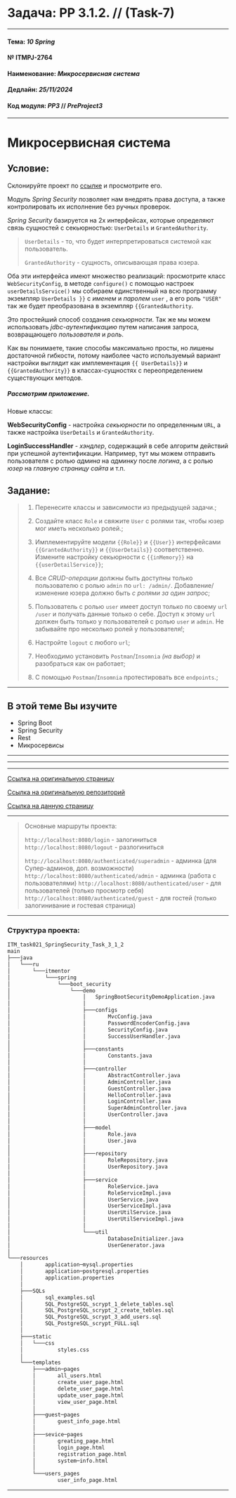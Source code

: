 # Задача: **PP 3.1.2.** // (Task-7)

---

#### Тема: _10 Spring_
#### № **ITMPJ-2764**
#### Наименование: _Микросервисная система_
#### Дедлайн: _25/11/2024_
#### Код модуля: _PP3_ //  _PreProject3_

---
# Микросервисная система

## Условие:

Склонируйте проект по [ссылке](https://github.com/VanderDT/Task-7) и просмотрите его.

Модуль _Spring Security_ позволяет нам внедрять права доступа, а также контролировать их исполнение без ручных проверок.

_Spring Security_ базируется на 2х интерфейсах, которые определяют связь сущностей с секьюрностью: `UserDetails` и `GrantedAuthority`.

> `UserDetails` - то, что будет интерпретироваться системой как пользователь.
>
> `GrantedAuthority` - сущность, описывающая права юзера.

Оба эти интерфейса имеют множество реализаций: просмотрите класс `WebSecurityConfig`, в методе `configure()` 
с помощью настроек `userDetailsService()` мы собираем единственный на всю программу экземпляр `UserDetails }}` 
с _именем_ и _паролем_ `user` , а его роль `"USER"` так же будет преобразована в экземпляр `{{GrantedAuthority`.

Это простейший способ создания _секьюрности_. Так же мы можем использовать _jdbc-аутентификацию_ 
путем написания запроса, возвращающего _пользователя_ и _роль_.

Как вы понимаете, такие способы максимально просты, но лишены достаточной гибкости, потому наиболее часто 
используемый вариант настройки выглядит как имплементация `{{ UserDetails}}` и `{{GrantedAuthority}}` 
в классах-сущностях с переопределением существующих методов.



##### Рассмотрим приложение.

Новые классы:

**WebSecurityConfig** - настройка _секьюрности_ по определенным `URL`, а также настройка `UserDetails` и `GrantedAuthority`.

**LoginSuccessHandler** -  _хэндлер_, содержащий в себе алгоритм действий при успешной аутентификации. Например, 
тут мы можем отправить пользователя с ролью _админа_ на _админку_ после _логина_, а с ролью _юзер_ 
на _главную страницу сайта_ и т.п.

## Задание:

> 1. Перенесите классы и зависимости из предыдущей задачи.;
> 
> 2. Создайте класс `Role` и свяжите `User` с ролями так, чтобы юзер мог иметь несколько ролей.;
>
> 3. Имплементируйте модели `{{Role}}` и `{{User}}` интерфейсами `{{GrantedAuthority}}` и `{{UserDetails}}` соответственно. 
> Измените настройку секьюрности с `{{inMemory}}` на `{{userDetailService}}`;
>
> 4. Все _CRUD-операции_ должны быть доступны только пользователю с ролью `admin` по `url: /admin/`. 
>  Добавление/ изменение юзера должно быть _с ролями за один запрос_;
>
> 5. Пользователь с ролью `user` имеет доступ только по своему `url` `/user` и получать данные только о себе. 
> Доступ к этому `url` должен быть только у пользователей с ролью `user` и `admin`. Не забывайте 
> про несколько ролей у пользователя!;
>
> 6. Настройте `logout` с любого `url`;
>
> 7. Необходимо установить `Postman`/`Insomnia` _(на выбор)_ и разобраться как он работает;
>
> 8. С помощью `Postman`/`Insomnia` протестировать все `endpoints`.;

---

## В этой теме Вы изучите
* Spring Boot
* Spring Security
* Rest
* Микросервисы

---

---

---

[Ссылка на оригинальную страницу](http://jira.it-mentor.tech/browse/ITMPJ-2764)

[Ссылка на оригинальную репозиторий](https://github.com/VanderDT/Task-7.git)

[Ссылка на данную страницу](https://github.com/yury-connect/ITM_task021_SpringSecurity_Task_3_1_2.git)

---

> Основные маршруты проекта:
>
> `http://localhost:8080/login` - залогиниться
> `http://localhost:8080/logout` - разлогиниться
>
> `http://localhost:8080/authenticated/superadmin` - админка (для Супер-админов, доп. возможности)
> `http://localhost:8080/authenticated/admin` - админка (работа с пользователями)
> `http://localhost:8080/authenticated/user` - для пользователей (только просмотр себя)
> `http://localhost:8080/authenticated/guest` - для гостей (только залогинивание и гостевая страница)
> 
> 

---

### Структура проекта:
```html
ITM_task021_SpringSecurity_Task_3_1_2
main
├───java
│   └───ru
│       └───itmentor
│           └───spring
│               └───boot_security
│                   └───demo
│                       │   SpringBootSecurityDemoApplication.java
│                       │
│                       ├───configs
│                       │       MvcConfig.java
│                       │       PasswordEncoderConfig.java
│                       │       SecurityConfig.java
│                       │       SuccessUserHandler.java
│                       │
│                       ├───constants
│                       │       Constants.java
│                       │
│                       ├───controller
│                       │       AbstractController.java
│                       │       AdminController.java
│                       │       GuestController.java
│                       │       HelloController.java
│                       │       LoginController.java
│                       │       SuperAdminController.java
│                       │       UserController.java
│                       │
│                       ├───model
│                       │       Role.java
│                       │       User.java
│                       │
│                       ├───repository
│                       │       RoleRepository.java
│                       │       UserRepository.java
│                       │
│                       ├───service
│                       │       RoleService.java
│                       │       RoleServiceImpl.java
│                       │       UserService.java
│                       │       UserServiceImpl.java
│                       │       UserUtilService.java
│                       │       UserUtilServiceImpl.java
│                       │
│                       └───util
│                               DatabaseInitializer.java
│                               UserGenerator.java
│
└───resources
    │       application─mysql.properties
    │       application─postgresql.properties
    │       application.properties
    │
    ├───SQLs
    │       sql_examples.sql
    │       SQL_PostgreSQL_scrypt_1_delete_tables.sql
    │       SQL_PostgreSQL_scrypt_2_create_tebles.sql
    │       SQL_PostgreSQL_scrypt_3_add_users.sql
    │       SQL_PostgreSQL_scrypt_FULL.sql
    │
    ├───static
    │   └───css
    │           styles.css
    │
    └───templates
        ├───admin─pages
        │       all_users.html
        │       create_user_page.html
        │       delete_user_page.html
        │       update_user_page.html
        │       view_user_page.html
        │
        ├───guest─pages
        │       guest_info_page.html
        │
        ├───sevice─pages
        │       greating_page.html
        │       login_page.html
        │       registration_page.html
        │       system─info.html
        │
        └───users_pages
                user_info_page.html

```

---



